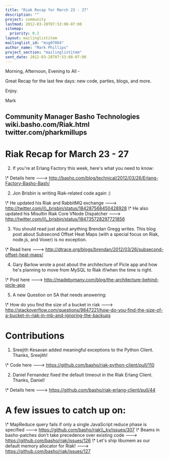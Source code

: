 ```yaml
---
title: "Riak Recap for March 23 - 27"
description: ""
project: community
lastmod: 2012-03-28T07:53:08-07:00
sitemap:
  priority: 0.2
layout: mailinglistitem
mailinglist_id: "msg07064"
author_name: "Mark Phillips"
project_section: "mailinglistitem"
sent_date: 2012-03-28T07:53:08-07:00
---
```



Morning, Afternoon, Evening to All -

Great Recap for the last few days: new code, parties, blogs, and more.

Enjoy.

Mark

Community Manager
Basho Technologies
wiki.basho.com/Riak.html
twitter.com/pharkmillups
------------------------------------

Riak Recap for March 23 - 27
======================

2) If you're at Erlang Factory this week, here's what you need to know:

\\* Details here ---&gt;
http://basho.com/blog/technical/2012/03/26/Erlang-Factory-Basho-Bash/

2) Jon Brisbin is writing Riak-related code again :)

\\* He updated his Riak and RabbitMQ exchange ---&gt;
http://twitter.com/j\\_brisbin/status/184287568450428928
\\* He also updated his Misultin Riak Core VNode Dispatcher ---&gt;
http://twitter.com/j\\_brisbin/status/184735728297721856

3) You should read just about anything Brendan Gregg writes. This blog post
about Subsecond Offset Heat Maps (with a special focus on Riak, node.js,
and Voxer) is no exception.

\\* Read here ---&gt;
http://dtrace.org/blogs/brendan/2012/03/26/subsecond-offset-heat-maps/

4) Gary Barlow wrote a post about the architecture of Picle app and how
he's planning to move from MySQL to Riak if/when the time is right.

\\* Post here ---&gt;
http://madebymany.com/blog/the-architecture-behind-picle-app

5) A new Question on SA that needs answering:

\\* How do you find the size of a bucket in riak ---&gt;
http://stackoverflow.com/questions/9847221/how-do-you-find-the-size-of-a-bucket-in-riak-in-mb-and-ignoring-the-backups

# Contributions

1) Sreejith Kesavan added meaningful exceptions to the Python Client.
Thanks, Sreejith!

\\* Code here ---&gt; https://github.com/basho/riak-python-client/pull/110

2) Daniel Fernandez fixed the default timeout in the Riak Erlang Client.
Thanks, Daniel!

\\* Details here ---&gt; https://github.com/basho/riak-erlang-client/pull/44

# A few issues to catch up on:

\\* MapReduce query fails if only a single JavaScript reduce phase is
specified ---&gt; https://github.com/basho/riak\\_kv/issues/307
\\* Beams in basho-patches don't take precedence over existing code ---&gt;
https://github.com/basho/riak/issues/126
\\* Let's ship libumem as our default memory allocator for Riak! ---&gt;
https://github.com/basho/riak/issues/127
